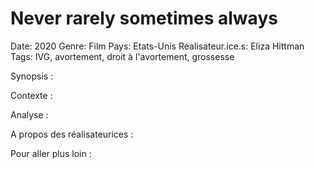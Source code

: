 # Never rarely sometimes always

Date: 2020
Genre: Film
Pays: Etats-Unis
Réalisateur.ice.s: Eliza Hittman
Tags: IVG, avortement, droit à l'avortement, grossesse

Synopsis : 

Contexte : 

Analyse : 

A propos des réalisateurices : 

Pour aller plus loin :